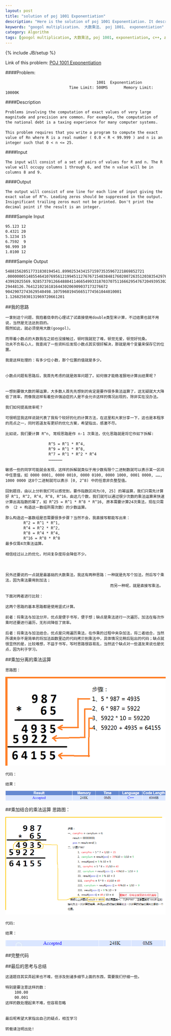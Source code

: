 ```yaml
---
layout: post
title: "solution of poj 1001 Exponentiation"
description: "Here is the solution of poj 1001 Exponentiation. It describes my train of thought of solving the problem of multiplication of googol."
keywords: "googol multiplication、 大数乘法、 poj 1001、 exponentiation"
category: Algorithm
tags: [googol multiplication, 大数乘法, poj 1001, exponentiation, c++, algorithm]
---
```


{% include JB/setup %}

Link of this problem: [POJ 1001 Exponentiation](http://poj.org/problem?id=1001)

####Problem:

											1001  Exponentiation
								Time Limit: 500MS		Memory Limit: 10000K

<!-- more -->
								
####Description

	Problems involving the computation of exact values of very large magnitude and precision are common. For example, the computation of the national debt is a taxing experience for many computer systems. 

	This problem requires that you write a program to compute the exact value of Rn where R is a real number ( 0.0 < R < 99.999 ) and n is an integer such that 0 < n <= 25.

####Input

	The input will consist of a set of pairs of values for R and n. The R value will occupy columns 1 through 6, and the n value will be in columns 8 and 9.

####Output

	The output will consist of one line for each line of input giving the exact value of R^n. Leading zeros should be suppressed in the output. Insignificant trailing zeros must not be printed. Don't print the decimal point if the result is an integer.

####Sample Input

	95.123 12
	0.4321 20
	5.1234 15
	6.7592  9
	98.999 10
	1.0100 12

####Sample Output

	548815620517731830194541.899025343415715973535967221869852721
	.00000005148554641076956121994511276767154838481760200726351203835429763013462401
	43992025569.928573701266488041146654993318703707511666295476720493953024
	29448126.764121021618164430206909037173276672
	90429072743629540498.107596019456651774561044010001
	1.126825030131969720661201


##我的思路

	一拿到这个问题，我抱着侥幸的心理试了试直接使用double类型来计算，不过结果也就不用说，当然是无法达到目的。
	既然如此，就必须使用大数(googol)。

	而带着小数点的大数我在之前也没接触过，顿时我就犯了难，顿觉无爱，顿觉好忧桑。
	功夫不负有心人，我查阅了一些资料后发现小数点其实很好解决，那就是用个变量来保存它的位置。

	我是这样处理的：有多少位小数，那个位置的值就是多少。


	小数点问题有思路后，我首先考虑的就是效率问题了。如何做才能稳准狠地计算出结果呢？


	一想到要做大数的幂运算，大多数人首先先想到的肯定是要作很多乘法运算了，这无疑就大大降低了效率，而像我这样有着些许强迫症的人是不会允许这样的情况出现的，除非实在没办法。

	我们如何提高效率呢？

	可很明显我这样说就代表了我有个较好的化的计算方法，在这里和大家分享一下，这也是本程序的亮点之一，同时若道友有更好的优化方案，希望指出，感激不尽。

	比如说，我们要计算 R^n, 常规思路是作 n-1 次乘法，优化思路就是将它作如下拆解:

		 			   R^5 = R^1 * R^4,
		 			   R^9 = R^1 * R^8,
		 			   R^7 = R^1 * R^2 * R^4
			 		   ………………

	敏感一些的同学可能就会发现，这样的拆解就类似于用少数有限个二进制数就可以表示某一区间中任意值，如 0000 0001, 0000 0010, 0000 0100, 0000 1000, 0001 0000, ……, 1000 0000 这8个二进制就可以表示 [0, 2^8) 中的任意非负整型值。

	回到题目，由以上分析我们可以感觉到，要作指数区间为(0, 25] 的幂运算，我们只需先计算好 R^1, R^2, R^4, R^8, R^16，由这几个数，我们就可以通过很少次数的乘法运算来快速计算出高指数的幂了，如 R^25 = R^1 * R^8 * R^16, 原本需要计算24次乘法，现在只需作 （2 + 构造这一数组所需次数）的少数运算。

	那么构造这一基数组是否需要很多步骤？当然不会，我直接写都能写出来：
			R^2 = R^1 * R^1,
			R^4 = R^2 * R^2,
			R^8 = R^4 * R^4,
			R^16 = R^8 * R^8
	最多仅需4次乘法运算。

	相信经过以上的优化，时间复杂度将会降低不少。



	另外还要说的一点就是最基础的大数乘法，我这有两种思路：一种就是先写个加法，然后写个乘法，因为乘法要用到加法；
												  而另一种呢，就是直接写乘法。

	下面对两者进行比较：

	这两个思路的基本思路都是使用竖式计算。

	前者：将乘法与加法分开，优点是便于书写，便于想；缺点是乘法进行一次遍历，加法在每次作乘时还要进行遍历，无形间降低了效率。

	后者：将乘法与加法结合，优点是只用遍历乘法，在作乘的过程中夹杂加法，将二者结合，当然所谓夹杂不是简单的将加法函数里边的代码拷贝到乘法中，具体情况见稍后贴出的代码；缺点就很显然的是，比较难想，不益于书写，写时思路很容易乱，当然这个缺点对一些道友来说也是优点，因为利于学习。


##乘加分离的乘法运算

	思路图：

![method of separation](/assets/images/poj1001/method_of_separation.png)

	代码：

<script src="https://gist.github.com/gustfu/cd606b2414dbf1e6d295.js"></script>

	结果：

![result_of_separation](/assets/images/poj1001/result_of_separation.png)

##乘加结合的乘法运算
	思路图：

![method of combination](/assets/images/poj1001/method_of_combination.png)

	代码:

<script src="https://gist.github.com/gustfu/41ed9e2c420580e3c95a.js"></script>

	结果：

![result_of_separation](/assets/images/poj1001/result_of_combination.png)

##完整代码

<script src="https://gist.github.com/gustfu/fe10b9e67700216f30a7.js"></script>


##最后的思考与总结

	这道题目其实弄起来也不难，但涉及到诸多细节上面的东西，需要我们仔细一些。

	特别是要注意这样的数：
		100.00
		00.001
	这样的数处理起来不难，但容易忽略


	最后呢希望大家指出自己的疑点，相互学习

	转载请注明出处!